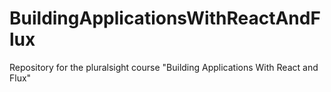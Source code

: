 # BuildingApplicationsWithReactAndFlux
Repository for the pluralsight course "Building Applications With React and Flux"
